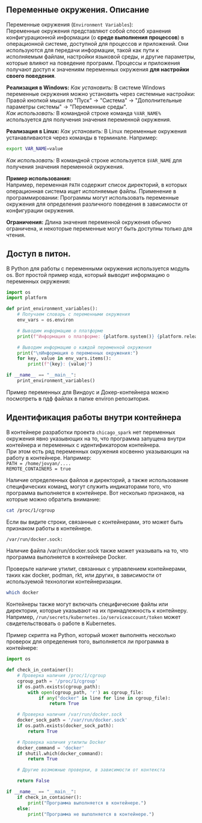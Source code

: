 ## Переменные окружения. Описание
Переменные окружения (`Environment Variables`):  
Переменные окружения представляют собой способ хранения конфигурационной информации (о **среде выполнения процессов**) в операционной системе, доступной для процессов и приложений. Они используются для передачи информации, такой как пути к исполняемым файлам, настройки языковой среды, и другие параметры, которые влияют на поведение программ. Процессы и приложения получают доступ к значениям переменных окружения **для настройки своего поведения**.

**Реализация в Windows:**
*Как установить:* В системе Windows переменные окружения можно установить через системные настройки:  
Правой кнопкой мыши по "Пуск" -> "Система" -> "Дополнительные параметры системы" -> "Переменные среды".  
*Как использовать:* В командной строке команда `%VAR_NAME%` используется для получения значения переменной окружения.

**Реализация в Linux:**
*Как установить:* В Linux переменные окружения устанавливаются через команды в терминале. Например:
```bash
export VAR_NAME=value
```
*Как использовать:* В командной строке используется `$VAR_NAME` для получения значения переменной окружения.

**Пример использования:**  
Например, переменная `PATH` содержит список директорий, в которых операционная система ищет исполняемые файлы.
Применение в программировании: Программы могут использовать переменные окружения для определения различного поведения в зависимости от конфигурации окружения.

**Ограничения:** Длина значения переменной окружения обычно ограничена, и некоторые переменные могут быть доступны только для чтения.

## Доступ в питон.
В Python для работы с переменными окружения используется модуль os. Вот простой пример кода, который выводит информацию о переменных окружения:
```python
import os
import platform

def print_environment_variables():
    # Получаем словарь с переменными окружения
    env_vars = os.environ

    # Выводим информацию о платформе
    print(f"Информация о платформе: {platform.system()} {platform.release()}")

    # Выводим информацию о каждой переменной окружения
    print("\nИнформация о переменных окружения:")
    for key, value in env_vars.items():
        print(f"{key}: {value}")

if __name__ == "__main__":
    print_environment_variables()
```
Пример переменных для Виндоус и Докер-контейнера можно посмотреть в пдф файлах в папке environ репозитория.

## Идентификация работы внутри контейнера
В контейнере разработки проекта `chicago_spark` нет переменных окружения явно указывющих на то, что программа запущена внутри контейнера и переменных с идентификатором контейнера.  
При этом есть ряд переменных окружения косвенно указывающих на работу в контейнере. Например:  
`PATH = /home/jovyan/....`  
`REMOTE_CONTAINERS = true`  

Наличие определенных файлов и директорий, а также использование специфических команд, могут служить индикаторами того, что программа выполняется в контейнере. Вот несколько признаков, на которые можно обратить внимание:
```bash
cat /proc/1/cgroup
```
Если вы видите строки, связанные с контейнерами, это может быть признаком работы в контейнере.
```bash
/var/run/docker.sock:
```
Наличие файла /var/run/docker.sock также может указывать на то, что программа выполняется в контейнере Docker.

Проверьте наличие утилит, связанных с управлением контейнерами, таких как docker, podman, rkt, или других, в зависимости от используемой технологии контейнеризации.
```bash
which docker
```

Контейнеры также могут включать специфические файлы или директории, которые указывают на их принадлежность к контейнеру. Например, `/run/secrets/kubernetes.io/serviceaccount/token` может свидетельствовать о работе в Kubernetes.

Пример скрипта на Python, который может выполнять несколько проверок для определения того, выполняется ли программа в контейнере:
```python
import os

def check_in_container():
    # Проверка наличия /proc/1/cgroup
    cgroup_path = '/proc/1/cgroup'
    if os.path.exists(cgroup_path):
        with open(cgroup_path, 'r') as cgroup_file:
            if any("docker" in line for line in cgroup_file):
                return True

    # Проверка наличия /var/run/docker.sock
    docker_sock_path = '/var/run/docker.sock'
    if os.path.exists(docker_sock_path):
        return True

    # Проверка наличия утилиты Docker
    docker_command = 'docker'
    if shutil.which(docker_command):
        return True

    # Другие возможные проверки, в зависимости от контекста

    return False

if __name__ == "__main__":
    if check_in_container():
        print("Программа выполняется в контейнере.")
    else:
        print("Программа не выполняется в контейнере.")
```